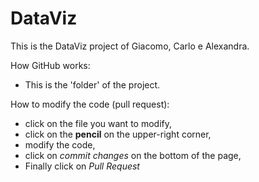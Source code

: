 # DataViz

This is the DataViz project of Giacomo, Carlo e Alexandra.

How GitHub works:
- This is the 'folder' of the project. 

How to modify the code (pull request):
- click on the file you want to modify, 
- click on the **pencil** on the upper-right corner, 
- modify the code, 
- click on *commit changes* on the bottom of the page, 
- Finally click on *Pull Request*
